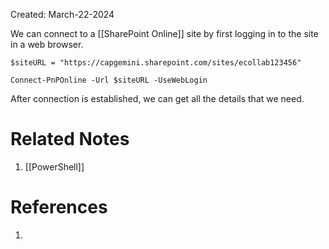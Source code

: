 Created: March-22-2024

We can connect to a [[SharePoint Online]] site by first logging in to the site in a web browser.

	$siteURL = "https://capgemini.sharepoint.com/sites/ecollab123456"
	
	Connect-PnPOnline -Url $siteURL -UseWebLogin

After connection is established, we can get all the details that we need.
# Related Notes

1. [[PowerShell]]
# References

1. 